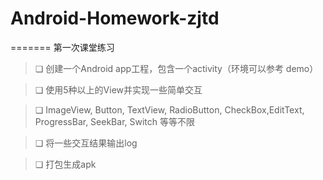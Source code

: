 # Android-Homework-zjtd
=======
第一次课堂练习
>❏ 创建一个Android app工程，包含一个activity（环境可以参考 demo）

>❏ 使用5种以上的View并实现一些简单交互

>❏ ImageView, Button, TextView, RadioButton, CheckBox,EditText, ProgressBar, SeekBar, Switch 等等不限

>❏ 将一些交互结果输出log

>❏ 打包生成apk
